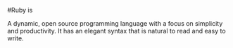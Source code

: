 #Ruby is

A dynamic, open source programming language with a focus on simplicity and productivity. It has an elegant syntax that is natural to read and easy to write.</p>

